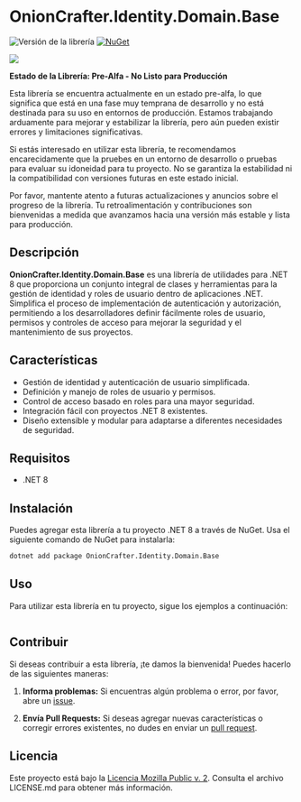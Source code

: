 # OnionCrafter.Identity.Domain.Base 

![Versión de la librería](https://img.shields.io/badge/Versi%C3%B3n-1.0.0-brightgreen) [![NuGet](https://img.shields.io/nuget/v/OnionCrafter.Util.IdentityManagement.svg)](https://www.nuget.org/packages/OnionCrafter.Util.IdentityManagement/)

![](https://raw.githubusercontent.com/DtopiastOnionCrafter.Identity.Domain.Base/main/img/justLogo.png)

**Estado de la Librería: Pre-Alfa - No Listo para Producción**

Esta librería se encuentra actualmente en un estado pre-alfa, lo que significa que está en una fase muy temprana de desarrollo y no está destinada para su uso en entornos de producción. Estamos trabajando arduamente para mejorar y estabilizar la librería, pero aún pueden existir errores y limitaciones significativas.

Si estás interesado en utilizar esta librería, te recomendamos encarecidamente que la pruebes en un entorno de desarrollo o pruebas para evaluar su idoneidad para tu proyecto. No se garantiza la estabilidad ni la compatibilidad con versiones futuras en este estado inicial.

Por favor, mantente atento a futuras actualizaciones y anuncios sobre el progreso de la librería. Tu retroalimentación y contribuciones son bienvenidas a medida que avanzamos hacia una versión más estable y lista para producción.

## Descripción

**OnionCrafter.Identity.Domain.Base** es una librería de utilidades para .NET 8 que proporciona un conjunto integral de clases y herramientas para la gestión de identidad y roles de usuario dentro de aplicaciones .NET. Simplifica el proceso de implementación de autenticación y autorización, permitiendo a los desarrolladores definir fácilmente roles de usuario, permisos y controles de acceso para mejorar la seguridad y el mantenimiento de sus proyectos.

## Características

- Gestión de identidad y autenticación de usuario simplificada.
- Definición y manejo de roles de usuario y permisos.
- Control de acceso basado en roles para una mayor seguridad.
- Integración fácil con proyectos .NET 8 existentes.
- Diseño extensible y modular para adaptarse a diferentes necesidades de seguridad.

## Requisitos

- .NET 8

## Instalación

Puedes agregar esta librería a tu proyecto .NET 8 a través de NuGet. Usa el siguiente comando de NuGet para instalarla:

```bash
dotnet add package OnionCrafter.Identity.Domain.Base
```

## Uso

Para utilizar esta librería en tu proyecto, sigue los ejemplos a continuación:

```csharp

```

## Contribuir

Si deseas contribuir a esta librería, ¡te damos la bienvenida! Puedes hacerlo de las siguientes maneras:

1. **Informa problemas:** Si encuentras algún problema o error, por favor, abre un [issue](https://github.com/dtopiast/OnionCrafter.Identity.Domain.Base/issues).

2. **Envía Pull Requests:** Si deseas agregar nuevas características o corregir errores existentes, no dudes en enviar un [pull request](https://github.com/dtopiast/OnionCrafter.Identity.Domain.Base/pulls).

## Licencia

Este proyecto está bajo la [Licencia Mozilla Public v. 2](LICENSE.txt). Consulta el archivo LICENSE.md para obtener más información.